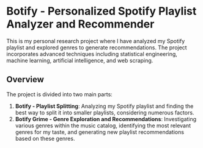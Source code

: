 # Botify - Personalized Spotify Playlist Analyzer and Recommender

This is my personal research project where I have analyzed my Spotify playlist and explored genres to generate recommendations. The project incorporates advanced techniques including statistical engineering, machine learning, artificial intelligence, and web scraping.

## Overview

The project is divided into two main parts:
1. **Botify - Playlist Splitting**: Analyzing my Spotify playlist and finding the best way to split it into smaller playlists, considering numerous factors.
2. **Botify Grime - Genre Exploration and Recommendations**: Investigating various genres within the music catalog, identifying the most relevant genres for my taste, and generating new playlist recommendations based on these genres.
